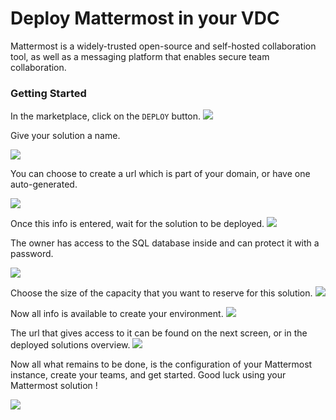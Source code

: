 # Deploy Mattermost in your VDC

Mattermost is a widely-trusted open-source and self-hosted collaboration tool, as well as a messaging platform that enables secure team collaboration. 

### Getting Started

In the marketplace, click on the `DEPLOY` button. 
![](cloud__evdc_mattermost_01_widget.png  )

Give your solution a name.

![](cloud__evdc_mattermost_02_chatflow_name1.png  )

You can choose to create a url which is part of your domain, or have one auto-generated. 

![](cloud__evdc_mattermost_03_chatflow_subdomain.png  )

Once this info is entered, wait for the solution to be deployed. 
![](cloud__evdc_mattermost_04_chatflow_deploy.png  )

The owner has access to the SQL database inside and can protect it with a password. 

![](cloud__evdc_mattermost_05_chatflow_mysql.png  )

Choose the size of the capacity that you want to reserve for this solution. 
![](cloud__evdc_mattermost_06_chatflow_flavour.png  )

Now all info is available to create your environment. 
![](cloud__evdc_mattermost_07_chatflow_init.png  )

The url that gives access to it can be found on the next screen, or in the deployed solutions overview. 
![](cloud__evdc_mattermost_08_chatflow_success.png  )

Now all what remains to be done, is the configuration of your Mattermost instance, create your teams, and get started. Good luck using your Mattermost solution !

![](cloud__evdc_mattermost_14_mmdashboard.png  )
